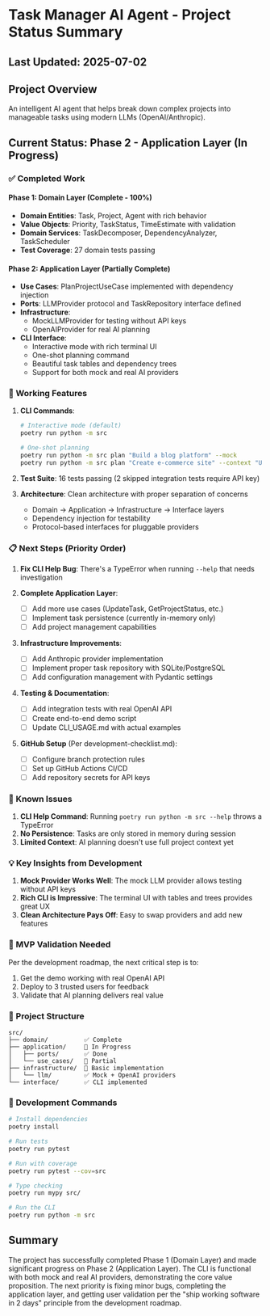 # Task Manager AI Agent - Project Status Summary

## Last Updated: 2025-07-02

## Project Overview
An intelligent AI agent that helps break down complex projects into manageable tasks using modern LLMs (OpenAI/Anthropic).

## Current Status: Phase 2 - Application Layer (In Progress)

### ✅ Completed Work

#### Phase 1: Domain Layer (Complete - 100%)
- **Domain Entities**: Task, Project, Agent with rich behavior
- **Value Objects**: Priority, TaskStatus, TimeEstimate with validation
- **Domain Services**: TaskDecomposer, DependencyAnalyzer, TaskScheduler
- **Test Coverage**: 27 domain tests passing

#### Phase 2: Application Layer (Partially Complete)
- **Use Cases**: PlanProjectUseCase implemented with dependency injection
- **Ports**: LLMProvider protocol and TaskRepository interface defined
- **Infrastructure**: 
  - MockLLMProvider for testing without API keys
  - OpenAIProvider for real AI planning
- **CLI Interface**: 
  - Interactive mode with rich terminal UI
  - One-shot planning command
  - Beautiful task tables and dependency trees
  - Support for both mock and real AI providers

### 🚀 Working Features

1. **CLI Commands**:
   ```bash
   # Interactive mode (default)
   poetry run python -m src
   
   # One-shot planning
   poetry run python -m src plan "Build a blog platform" --mock
   poetry run python -m src plan "Create e-commerce site" --context "Using Next.js"
   ```

2. **Test Suite**: 16 tests passing (2 skipped integration tests require API key)

3. **Architecture**: Clean architecture with proper separation of concerns
   - Domain → Application → Infrastructure → Interface layers
   - Dependency injection for testability
   - Protocol-based interfaces for pluggable providers

### 📋 Next Steps (Priority Order)

1. **Fix CLI Help Bug**: There's a TypeError when running `--help` that needs investigation

2. **Complete Application Layer**:
   - [ ] Add more use cases (UpdateTask, GetProjectStatus, etc.)
   - [ ] Implement task persistence (currently in-memory only)
   - [ ] Add project management capabilities

3. **Infrastructure Improvements**:
   - [ ] Add Anthropic provider implementation
   - [ ] Implement proper task repository with SQLite/PostgreSQL
   - [ ] Add configuration management with Pydantic settings

4. **Testing & Documentation**:
   - [ ] Add integration tests with real OpenAI API
   - [ ] Create end-to-end demo script
   - [ ] Update CLI_USAGE.md with actual examples

5. **GitHub Setup** (Per development-checklist.md):
   - [ ] Configure branch protection rules
   - [ ] Set up GitHub Actions CI/CD
   - [ ] Add repository secrets for API keys

### 🐛 Known Issues

1. **CLI Help Command**: Running `poetry run python -m src --help` throws a TypeError
2. **No Persistence**: Tasks are only stored in memory during session
3. **Limited Context**: AI planning doesn't use full project context yet

### 💡 Key Insights from Development

1. **Mock Provider Works Well**: The mock LLM provider allows testing without API keys
2. **Rich CLI is Impressive**: The terminal UI with tables and trees provides great UX
3. **Clean Architecture Pays Off**: Easy to swap providers and add new features

### 🎯 MVP Validation Needed

Per the development roadmap, the next critical step is to:
1. Get the demo working with real OpenAI API
2. Deploy to 3 trusted users for feedback
3. Validate that AI planning delivers real value

### 📂 Project Structure
```
src/
├── domain/          ✅ Complete
├── application/     🚧 In Progress
│   ├── ports/       ✅ Done
│   └── use_cases/   🚧 Partial
├── infrastructure/  🚧 Basic implementation
│   └── llm/         ✅ Mock + OpenAI providers
└── interface/       ✅ CLI implemented
```

### 🔧 Development Commands
```bash
# Install dependencies
poetry install

# Run tests
poetry run pytest

# Run with coverage
poetry run pytest --cov=src

# Type checking
poetry run mypy src/

# Run the CLI
poetry run python -m src
```

## Summary
The project has successfully completed Phase 1 (Domain Layer) and made significant progress on Phase 2 (Application Layer). The CLI is functional with both mock and real AI providers, demonstrating the core value proposition. The next priority is fixing minor bugs, completing the application layer, and getting user validation per the "ship working software in 2 days" principle from the development roadmap.